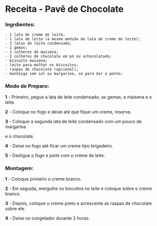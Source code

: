 # Receita - Pavê de Chocolate

### Ingrdientes:
 	- 1 lata de creme de leite;
 	- 1 lata de leite (a mesma medida da lata de creme de leite);
 	- 2 latas de leite condensado;
 	- 2 gemas;
 	- 2 colheres de maisena;
 	- 3 colheres de chocolate em pó ou achocolatado;
 	- biscoito maisena;
 	- leite para molhar os biscoitos;
 	- raspas de chocolate (opcional);
 	- manteiga sem sal ou margarina, só para dar o ponto;  
 	 
    
### Modo de Preparo:

**1** - Primeiro, pegue a lata de leite condensado, as gemas, a maisena e o leite.

**2** - Coloque no fogo e deixe até que fique um creme, reserve.

**3** - Coloque a segunda lata de leite condensado com um pouco de margarina 

e o chocolate.

**4** - Deixe no fogo até ficar um creme tipo brigadeiro.

**5** - Desligue o fogo e junte com o creme de leite.

### Montagem:
**1** - Coloque primeiro o creme branco.

**2** - Em seguida, mergulhe os biscoitos no leite e coloque sobre o creme branco.

**3** - Depois, coloque o creme preto e acrescente as raspas de chocolate sobre ele.

**4** - Deixe no congelador durante 2 horas.

